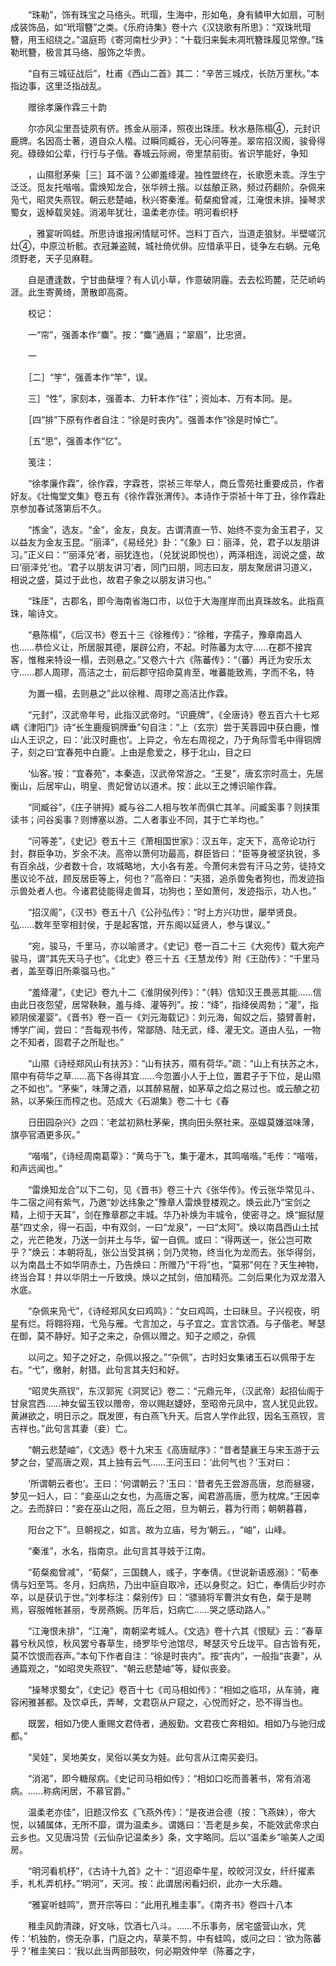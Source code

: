 <!-- { "loadSidebar": true } -->
　　“珠勒”，饰有珠宝之马络头。玳瑁，生海中，形如龟，身有鳞甲大如扇，可制成装饰品，如“玳瑁簪”之类。《乐府诗集》卷十六《汉铙歌有所思》：“双珠玳瑁簪，用玉绍绕之。”温庭筠《寄河南杜少尹》：“十载归来鬓未凋玳簪珠履见常僚。”珠勒玳簪，极言其马络、服饰之华贵。

　　“自有三城征战后”，杜甫《西山二首》其二：“辛苦三城戍，长防万里秋。”本指边事，这里泛指战乱。

　　赠徐孝廉作霖三十韵

　　尔亦风尘里吾徒夙有侪。拣金从丽泽，照夜出珠厓。秋水悬陈榻④，元封识鹿牌。名因高士著，道自众人楷。过瞬同臧谷，无心问等差。翠帘招汉阁，骏骨得宛。碌碌如公辈，行行与子偕。春城云际阙，帝里禁前街。省识竽能好，争知

　　，山隰慰茅柴［三］耳不谐？公卿羞绛灌。独性盟终在，长歌愿未乖。浮生宁泛泛。觅友托喈喈。雷焕知龙合，张华辨土揩。以兹酿正熟，频过药翻阶。杂佩来凫弋，昭灵失燕钗。朝云悲楚岫，秋兴寄秦淮。荀粲痴曾减，江淹恨未排。操琴求蜀女，返棹载吴娃。消渴年犹壮，温柔老亦佳。明河看织杼

　　，雅宴听鸣蛙。所思诗谁报闲情赋可怀。岂料丁百六，当道走狼豺。半壁嗟沉灶④，中原泣析骸。衣冠兼盗贼，城社倚优俳。应惜承平日，徒争左右蜗。元龟须野老，天子见麻鞋。

　　自是遭逢数，宁甘曲蘖埋？有人讥小草，作意破阴霾。去去松筠麓，茫茫峤屿涯。此生寄黄绮，萧散即高斋。

　　校记：

　　一“帘”，强善本作“麋”。按：“麋”通眉；“翠眉”，比忠贤。

　　一

　　［二］“竽”，强善本作“竿”，误。

　　三］“性”，家刻本，强善本、力轩本作“往”；资灿本、万有本同。是。

　　［四“排”下原有作者自注：“徐是时丧内”。强善本作“徐是时悼亡”。

　　［五“思”，强善本作“忆”。

　　笺注：

　　“徐孝廉作霖”，徐作霖，字霖苍，崇祯三年举人，商丘雪苑社重要成员，作者好友。《壮悔堂文集》卷五有《徐作霖张渭传》。本诗作于崇祯十年丁丑，徐作霖赴京参加春试落第后不久。

　　“拣金”，选友。“金”，金友，良友。古谓清直一节、始终不变为金玉君子，又以益友为金友玉昆。“丽泽”，《易经兑》卦：“《象》曰：丽泽，兑，君子以友朋讲习。”正义曰：“‘丽泽兑’者，丽犹连也，（兑犹说即悦也），两泽相连，润说之盛，故曰‘丽泽兑’也。‘君子以朋友讲习’者，同门曰朋，同志曰友，朋友聚居讲习道义，相说之盛，莫过于此也，故君子象之以朋友讲习也。”

　　“珠厓”，古郡名，即今海南省海口市，以位于大海崖岸而出真珠故名。此指真珠，喻诗文。

　　“悬陈榻”，《后汉书》卷五十三《徐稚传》：“徐稚，字孺子，豫章南昌人也……恭俭义让，所居服其德，屡辟公府，不起。时陈蕃为太守……在郡不接宾客，惟稚来特设一榻，去则悬之。”又卷六十六《陈蕃传》：“（蕃）再迁为安乐太守……郡人周璆，高洁之士，前后郡守招命莫肯至，唯蕃能致焉，字而不名，特

　　为置一榻，去则悬之”此以徐稚、周璆之高洁比作霖。

　　“元封”，汉武帝年号，此指汉武帝时。“识鹿牌”，《全唐诗》卷五百六十七郑嵎《津阳门》诗“长生鹿瘦铜牌垂”句自注：“上（玄宗）尝于芙蓉园中获白鹿，惟山人王识之，曰：‘此汉时鹿也’。上异之，令左右周视之，乃于角际雪毛中得铜牌子，刻之曰‘宜春苑中白鹿’。上由是愈爱之，移于北山，目之曰

　　‘仙客。’按：“宜春苑”，本秦造，汉武帝常游之。“王旻”，唐玄宗时高士，先居衡山，后居牢山，明皇、贵妃曾访以道术。按：此以王之博识喻作霖。

　　“同臧谷”，《庄子骈拇》臧与谷二人相与牧羊而俱亡其羊。问臧奚事？则挟策读书；问谷奚事？则博塞以游。二人者事业不同，其于亡羊均也。”

　　“问等差”，《史记》卷五十三《萧相国世家》：汉五年，定天下，高帝论功行封，群臣争功，岁余不决。高帝以萧何功最高，群臣皆曰：“臣等身被坚执锐，多有百余战，少者数十合，攻城略地，大小各有差。今萧何未尝有汗马之劳，徒持文墨议论不战，顾反居臣等上，何也？”高帝曰：“夫猎，追杀兽兔者狗也，而发迹指示兽处者人也。今诸君徒能得走兽耳，功狗也；至如萧何，发迹指示，功人也。”

　　“招汉阁”，《汉书》卷五十八《公孙弘传》：“时上方兴功世，屡举贤良。弘……数年至宰相封侯，于是起客馆，开东阁以延贤人，参与谋议。”

　　“宛，骏马，千里马，亦以喻贤才。《史记》卷一百二十三《大宛传》载大宛产骏马，谓“其先天马子也”。《北史》卷三十五《王慧龙传》附《王劭传》：“千里马者，盖至尊旧所乘骝马也。”

　　“羞绛灌”，《史记》卷九十二《淮阴侯列传》：“（韩）信知汉王畏恶其能……信由此日夜怨望，居常鞅鞅，羞与绛、灌等列”。按：“绛”，指绛侯周勃；“灌”，指颍阴侯灌婴”。《晋书》卷一百一《刘元海载记》：刘元海，匈奴之后，猿臂善射，博学广闻，尝曰：“吾每观书传，常鄙随、陆无武，绛、灌无文。道由人弘，一物之不知者，固君子之所耻也。”

　　“山隰《诗经郑风山有扶苏》：“山有扶苏，隰有荷华。”疏：“山上有扶苏之木，隰中有荷华之草……高下各得其宜……今忽置小人于上位，置君子于下位，是山隰之不如也”。“茅柴”，味薄之酒，以其醉易醒，如茅草之焰之易过也。或云酿之初熟，以茅柴压而榨之也。范成大《石湖集》卷二十七《春

　　日田园杂兴》之四：‘老盆初熟杜茅柴，携向田头祭社来。巫媪莫嫌滋味薄，旗亭官酒更多灰。”

　　“喈喈”，《诗经周南葛覃》：“黄鸟于飞，集于灌木，其鸣喈喈。”毛传：“喈喈，和声远闻也。”

　　“雷焕知龙合”以下二句，见《晋书》卷三十六《张华传》。传云张华常见斗、牛二宿之间有紫气，乃邀“妙达纬象之”豫章人雷焕登楼观之。焕云此乃“宝剑之精，上彻于天耳”，剑在豫章郡之丰城。华乃补焕为丰城令，使密寻之。焕“掘狱屋基”四丈余，得一石函，中有双剑，一曰“龙泉”，一曰“太阿”。焕以南昌西山土拭之，光芒艳发，乃送一剑并土与华，留一自佩。或曰：“得两送一，张公岂可欺乎？”焕云：本朝将乱，张公当受其祸；剑乃灵物，终当化为龙而去。张华得剑，以为南昌土不如华阴赤土，乃告焕曰：所赠乃“干将”也，“莫邪”何在？天生神物，终当合耳！并以华阴土一斤致焕。焕以之拭剑，倍加精亮。二剑后果化为双龙潜入水底。

　　“杂佩来凫弋”，《诗经郑风女曰鸡鸣》：“女曰鸡鸣，士曰昧旦。子兴视夜，明星有烂。将翱将翔，弋凫与雁。弋言加之，与子宜之。宜言饮酒。与子偕老。琴瑟在御，莫不静好。知子之来之，杂佩以赠之。知子之顺之，杂佩

　　以问之。知子之好之，杂佩以报之。”“杂佩”，古时妇女集诸玉石以佩带于左右。“弋”，缴射，射猎。此句言其夫妇和好。

　　“昭灵失燕钗”，东汉郭宪《洞冥记》卷二：“元鼎元年，（汉武帝）起招仙阁于甘泉宫西……神女留玉钗以赠帝，帝以赐赵婕妤，至昭帝元凤中，宫人犹见此钗。黄諃欲之，明日示之。既发匣，有白燕飞升天。后宫人学作此钗，因名玉燕钗，言吉祥也。”此句言其妻（妾）亡。

　　“朝云悲楚岫”，《文选》卷十九宋玉《高唐赋序》：“昔者楚襄王与宋玉游于云梦之台，望高唐之观，其上独有云气……王问玉曰：‘此何气也？’玉对曰：

　　‘所谓朝云者也’。王曰：‘何谓朝云？’玉曰：‘昔者先王尝游高唐，怠而昼寝，梦见一妇人，曰：“妾巫山之女也，为高唐之客，闻君游高唐，愿为枕席。”王因幸之。去而辞曰：“妾在巫山之阳，高丘之阻，旦为朝云，暮为行雨；朝朝暮暮，

　　阳台之下”。旦朝视之，如言。故为立庙，号为‘朝云。，“岫”，山峰。

　　“秦淮”，水名，指南京。此句言其寻妓于江南。

　　“荀粲痴曾减”，“荀粲”，三国魏人，彧子，字奉倩。《世说新语惑溺》：“荀奉倩与妇至笃。冬月，妇病热，乃出中庭自取冷，还以身熨之。妇亡，奉倩后少时亦卒，以是获讥于世。”刘孝标注：粲别传》曰：“骠骑将军曹洪女有色，粲于是聘焉，容服帷帐甚丽，专房燕婉。历年后，妇病亡……哭之感动路人。”

　　“江淹恨未排”，“江淹”，南朝梁考城人。《文选》卷十六其《恨赋》云：“春草暮兮秋风惊，秋风罢兮春草生，绮罗毕兮池馆尽，琴瑟灭兮丘垅平。自古皆有死，莫不饮恨而吞声。”本句下作者自注：“徐是时丧内”。按“丧内”，一般指“丧妻”，从通篇观之，“如昭灵失燕钗”、“朝云悲楚岫”等，疑似丧妾。

　　“操琴求蜀女”，《史记》卷百十七《司马相如传》：“相如之临邛，从车骑，雍容闲雅甚都。及饮卓氏，弄琴，文君窃从户窥之，心悦而好之，恐不得当也。

　　既罢，相如乃使人重赐文君侍者，通殷勤。文君夜亡奔相如。相如乃与驰归成都。”

　　“吴娃”，吴地美女，吴俗以美女为娃。此句言从江南买妾归。

　　“消渴”，即今糖尿病。《史记司马相如传》：“相如口吃而善著书，常有消渴病。……称病闲居，不慕官爵。”

　　温柔老亦佳”，旧题汉伶玄《飞燕外传》：“是夜进合德（按：飞燕妹），帝大悦，以辅属体，无所不靡，谓为温柔乡。谓嫕曰：‘吾老是乡矣，不能效武帝求白云乡也。又见唐冯贽《云仙杂记温柔乡》条，文字略同。后以“温柔乡”喻美人之闺房。

　　“明河看机杼”，《古诗十九首》之十：“迢迢牵牛星，皎皎河汉女，纤纤擢素手，札札弄机杼。”‘明河”，天河。按：此谓居闲看妇织，此亦一大乐趣。

　　“雅宴听蛙鸣”，贾开宗等曰：“此用孔稚圭事”。《南齐书》卷四十八本

　　稚圭风韵清疎，好文咏，饮酒七八斗。……不乐事务，居宅盛营山水，凭传：‘机独酌，傍无杂事，门庭之内，草莱不剪，中有蛙鸣，或问之曰：‘欲为陈蕃乎？’稚圭笑曰：‘我以此当两部鼓吹，何必期效仲举（陈蕃之字，

